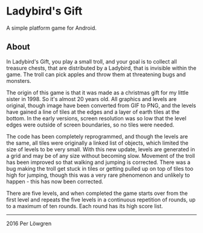 
# Ladybird's Gift

A simple platform game for Android.


## About

In Ladybird's Gift, you play a small troll, and your goal is to
collect all treasure chests, that are distributed by a Ladybird,
that is invisible within the game. The troll can pick apples
and throw them at threatening bugs and monsters.

The origin of this game is that it was made as a christmas gift
for my little sister in 1998. So it's almost 20 years old. All
graphics and levels are original, though image have been converted
from GIF to PNG, and the levels have gained a line of tiles at the
edges and a layer of earth tiles at the bottom. In the early
versions, screen resolution was so low that the level edges were
outside of screen boundaries, so no tiles were needed.

The code has been completely reprogrammed, and though the levels
are the same, all tiles were originally a linked list of objects,
which limited the size of levels to be very small. With this new
update, levels are generated in a grid and may be of any size
without becoming slow. Movement of the troll has been improved
so that walking and jumping is corrected. There was a bug making
the troll get stuck in tiles or getting pulled up on top of tiles
too high for jumping, though this was a very rare phenomenon and
unlikely to happen - this has now been corrected.

There are five levels, and when completed the game starts over
from the first level and repeats the five levels in a continuous
repetition of rounds, up to a maximum of ten rounds. Each round
has its high score list.


----

2016 Per Löwgren


